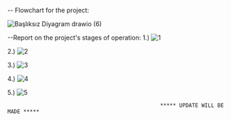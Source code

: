 
-- Flowchart for the project:


![Başlıksız Diyagram drawio (6)](https://github.com/YusufAtti/Restaurant_Ordering_System/assets/158186024/9432f037-d234-4f19-a920-29d2147f266c)






--Report on the project's stages of operation:
1.) ![1](https://github.com/YusufAtti/Restaurant_Ordering_System/assets/158186024/f3e066cb-6a6e-41b0-9bd2-2e7131016add)

2.) ![2](https://github.com/YusufAtti/Restaurant_Ordering_System/assets/158186024/f85b2d81-abbe-4542-9c47-4478af6bdef3)

3.) ![3](https://github.com/YusufAtti/Restaurant_Ordering_System/assets/158186024/282ffa51-37ed-40d1-aaa9-9c11a0a5325f)

4.) ![4](https://github.com/YusufAtti/Restaurant_Ordering_System/assets/158186024/a0d9a489-6a3a-43a8-9f25-92c4dd08930b)

5.) ![5](https://github.com/YusufAtti/Restaurant_Ordering_System/assets/158186024/ab92d651-8414-4b93-8cb3-581366f21de8)





                                                    ***** UPDATE WILL BE MADE *****
